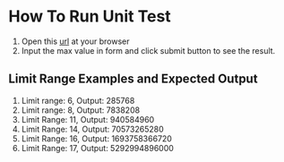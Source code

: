 # How To Run Unit Test

1. Open this [url](http://localhost/test-goers/largest-product-in-a-series/test/test.php) at your browser
2. Input the max value in form and click submit button to see the result.

## Limit Range Examples and Expected Output

1. Limit range: 6, Output: 285768
2. Limit range: 8, Output: 7838208
3. Limit Range: 11, Output: 940584960
4. Limit Range: 14, Output: 70573265280
5. Limit Range: 16, Output: 1693758366720
6. Limit Range: 17, Output: 5292994896000
